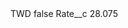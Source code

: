 <?xml version="1.0" encoding="UTF-8"?>
<CustomMetadata xmlns="http://soap.sforce.com/2006/04/metadata" xmlns:xsi="http://www.w3.org/2001/XMLSchema-instance" xmlns:xsd="http://www.w3.org/2001/XMLSchema">
    <label>TWD</label>
    <protected>false</protected>
    <values>
        <field>Rate__c</field>
        <value xsi:type="xsd:double">28.075</value>
    </values>
</CustomMetadata>
